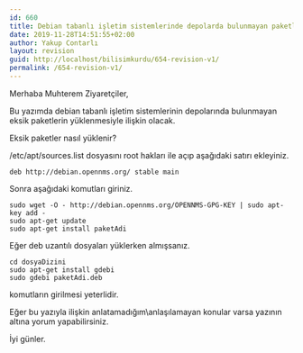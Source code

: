 ```yaml
---
id: 660
title: Debian tabanlı işletim sistemlerinde depolarda bulunmayan paketleri yüklemek
date: 2019-11-28T14:51:55+02:00
author: Yakup Contarlı
layout: revision
guid: http://localhost/bilisimkurdu/654-revision-v1/
permalink: /654-revision-v1/
---
```

Merhaba Muhterem Ziyaretçiler,

Bu yazımda debian tabanlı işletim sistemlerinin depolarında bulunmayan eksik paketlerin yüklenmesiyle ilişkin olacak.

<!--more-->

Eksik paketler nasıl yüklenir?

/etc/apt/sources.list dosyasını root hakları ile açıp aşağıdaki satırı ekleyiniz.

<pre class="wp-block-code"><code>deb http://debian.opennms.org/ stable main</code></pre>

Sonra aşağıdaki komutları giriniz.

<pre class="wp-block-code"><code>sudo wget -O - http://debian.opennms.org/OPENNMS-GPG-KEY | sudo apt-key add -
sudo apt-get update
sudo apt-get install paketAdi</code></pre>

Eğer deb uzantılı dosyaları yüklerken almışsanız.

<pre class="wp-block-code"><code>cd dosyaDizini
sudo apt-get install gdebi
sudo gdebi paketAdi.deb</code></pre>

komutların girilmesi yeterlidir.

Eğer bu yazıyla ilişkin anlatamadığım\anlaşılamayan konular varsa yazının altına yorum yapabilirsiniz.

İyi günler.